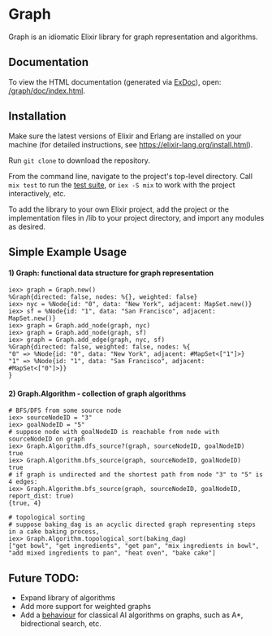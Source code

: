 # Graph

  Graph is an idiomatic Elixir library for graph representation and algorithms.

## Documentation

  To view the HTML documentation (generated via [ExDoc](https://github.com/elixir-lang/ex_doc)), open:
  [/graph/doc/index.html](https://github.com/billesper/graph/doc/index.html).

## Installation

   Make sure the latest versions of Elixir and Erlang are installed on your machine (for detailed
   instructions, see https://elixir-lang.org/install.html).

   Run `git clone` to download the repository.

   From the command line, navigate to the project's top-level directory.
   Call `mix test` to run the [test suite](https://github.com/Billesper/graph/tree/master/test),
   or `iex -S mix` to work with the project interactively, etc.

   To add the library to your own Elixir project, add the project or the implementation
   files in /lib to your project directory, and import any modules as desired.
   
## Simple Example Usage 

   #### 1) Graph: functional data structure for graph representation
   ```
   iex> graph = Graph.new()
   %Graph{directed: false, nodes: %{}, weighted: false}
   iex> nyc = %Node{id: "0", data: "New York", adjacent: MapSet.new()}
   iex> sf = %Node{id: "1", data: "San Francisco", adjacent: MapSet.new()}
   iex> graph = Graph.add_node(graph, nyc)
   iex> graph = Graph.add_node(graph, sf)
   iex> graph = Graph.add_edge(graph, nyc, sf)
   %Graph{directed: false, weighted: false, nodes: %{
   "0" => %Node{id: "0", data: "New York", adjacent: #MapSet<["1"]>}
   "1" => %Node{id: "1", data: "San Francisco", adjacent: #MapSet<["0"]>}}
   } 
   ```
   
   #### 2) Graph.Algorithm - collection of graph algorithms
   ```
   # BFS/DFS from some source node
   iex> sourceNodeID = "3"
   iex> goalNodeID = "5"
   # suppose node with goalNodeID is reachable from node with sourceNodeID on graph
   iex> Graph.Algorithm.dfs_source?(graph, sourceNodeID, goalNodeID)
   true
   iex> Graph.Algorithm.bfs_source(graph, sourceNodeID, goalNodeID)
   true
   # if graph is undirected and the shortest path from node "3" to "5" is 4 edges:
   iex> Graph.Algorithm.bfs_source(graph, sourceNodeID, goalNodeID, report_dist: true)
   {true, 4}

   # topological sorting
   # suppose baking_dag is an acyclic directed graph representing steps in a cake baking process,
   iex> Graph.Algorithm.topological_sort(baking_dag)
   ["get bowl", "get ingredients", "get pan", "mix ingredients in bowl",
   "add mixed ingredients to pan", "heat oven", "bake cake"]
   ```
   
## Future TODO:
   * Expand library of algorithms
   * Add more support for weighted graphs
   * Add a [behaviour](https://elixir-lang.org/getting-started/typespecs-and-behaviours.html) for classical AI algorithms
    on graphs, such as A*, bidrectional search, etc.
   
